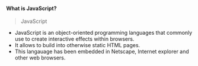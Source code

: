#### What is JavaScript?
> JavaScript
  - JavaScript is an object-oriented programming languages that commonly use to create interactive effects within browsers.
  - It allows to build into otherwise static HTML pages.
  - This langauage has been embedded in Netscape, Internet explorer and other web browsers.